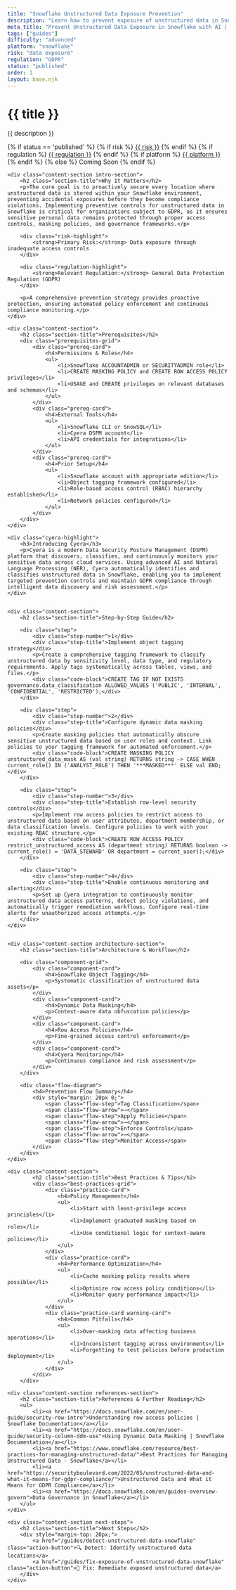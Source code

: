 ```yaml
---
title: "Snowflake Unstructured Data Exposure Prevention"
description: "Learn how to prevent exposure of unstructured data in Snowflake environments. Follow step-by-step guidance for GDPR compliance."
meta_title: "Prevent Unstructured Data Exposure in Snowflake with AI | DSPM Guide"
tags: ["guides"]
difficulty: "advanced"
platform: "snowflake"
risk: "data exposure"
regulation: "GDPR"
status: "published"
order: 1
layout: base.njk
---
```


<div class="container">
    <div class="header">
        <h1>{{ title }}</h1>
        <p>{{ description }}</p>
		<div class="component-card">
		<div class="guide-tags-container">
		    {% if status == 'published' %}
		        {% if risk %}
		        <a href="/risk/{{ risk | downcase | replace: ' ', '-' }}/" class="guide-tag risk">{{ risk }}</a>
		        {% endif %}
		        {% if regulation %}
		        <a href="/regulation/{{ regulation | downcase | replace: ' ', '-' }}/" class="guide-tag regulation">{{ regulation }}</a>
		        {% endif %}
		        {% if platform %}
		        <a href="/platforms/{{ platform | downcase | replace: ' ', '-' }}/" class="guide-tag platform">{{ platform }}</a>
		        {% endif %}
		    {% else %}
		        <span class="guide-tag coming-soon">Coming Soon</span>
		    {% endif %}
		</div>
	</div>
    </div>

    <div class="content-section intro-section">
        <h2 class="section-title">Why It Matters</h2>
        <p>The core goal is to proactively secure every location where unstructured data is stored within your Snowflake environment, preventing accidental exposures before they become compliance violations. Implementing preventive controls for unstructured data in Snowflake is critical for organizations subject to GDPR, as it ensures sensitive personal data remains protected through proper access controls, masking policies, and governance frameworks.</p>
        
        <div class="risk-highlight">
            <strong>Primary Risk:</strong> Data exposure through inadequate access controls
        </div>
        
        <div class="regulation-highlight">
            <strong>Relevant Regulation:</strong> General Data Protection Regulation (GDPR)
        </div>
        
        <p>A comprehensive prevention strategy provides proactive protection, ensuring automated policy enforcement and continuous compliance monitoring.</p>
    </div>

    <div class="content-section">
        <h2 class="section-title">Prerequisites</h2>
        <div class="prerequisites-grid">
            <div class="prereq-card">
                <h4>Permissions & Roles</h4>
                <ul>
                    <li>Snowflake ACCOUNTADMIN or SECURITYADMIN role</li>
                    <li>CREATE MASKING POLICY and CREATE ROW ACCESS POLICY privileges</li>
                    <li>USAGE and CREATE privileges on relevant databases and schemas</li>
                </ul>
            </div>
            <div class="prereq-card">
                <h4>External Tools</h4>
                <ul>
                    <li>Snowflake CLI or SnowSQL</li>
                    <li>Cyera DSPM account</li>
                    <li>API credentials for integrations</li>
                </ul>
            </div>
            <div class="prereq-card">
                <h4>Prior Setup</h4>
                <ul>
                    <li>Snowflake account with appropriate edition</li>
                    <li>Object tagging framework configured</li>
                    <li>Role-based access control (RBAC) hierarchy established</li>
                    <li>Network policies configured</li>
                </ul>
            </div>
        </div>
    </div>
	
    <div class="cyera-highlight">
        <h3>Introducing Cyera</h3>
        <p>Cyera is a modern Data Security Posture Management (DSPM) platform that discovers, classifies, and continuously monitors your sensitive data across cloud services. Using advanced AI and Natural Language Processing (NER), Cyera automatically identifies and classifies unstructured data in Snowflake, enabling you to implement targeted prevention controls and maintain GDPR compliance through intelligent data discovery and risk assessment.</p>
    </div>
	

    <div class="content-section">
        <h2 class="section-title">Step-by-Step Guide</h2>
        
        <div class="step">
            <div class="step-number">1</div>
            <div class="step-title">Implement object tagging strategy</div>
            <p>Create a comprehensive tagging framework to classify unstructured data by sensitivity level, data type, and regulatory requirements. Apply tags systematically across tables, views, and files.</p>
            <div class="code-block">CREATE TAG IF NOT EXISTS governance.data_classification ALLOWED_VALUES ('PUBLIC', 'INTERNAL', 'CONFIDENTIAL', 'RESTRICTED');</div>
        </div>

        <div class="step">
            <div class="step-number">2</div>
            <div class="step-title">Configure dynamic data masking policies</div>
            <p>Create masking policies that automatically obscure sensitive unstructured data based on user roles and context. Link policies to your tagging framework for automated enforcement.</p>
            <div class="code-block">CREATE MASKING POLICY unstructured_data_mask AS (val string) RETURNS string -> CASE WHEN current_role() IN ('ANALYST_ROLE') THEN '***MASKED***' ELSE val END;</div>
        </div>

        <div class="step">
            <div class="step-number">3</div>
            <div class="step-title">Establish row-level security controls</div>
            <p>Implement row access policies to restrict access to unstructured data based on user attributes, department membership, or data classification levels. Configure policies to work with your existing RBAC structure.</p>
            <div class="code-block">CREATE ROW ACCESS POLICY restrict_unstructured_access AS (department string) RETURNS boolean -> current_role() = 'DATA_STEWARD' OR department = current_user();</div>
        </div>

        <div class="step">
            <div class="step-number">4</div>
            <div class="step-title">Enable continuous monitoring and alerting</div>
            <p>Set up Cyera integration to continuously monitor unstructured data access patterns, detect policy violations, and automatically trigger remediation workflows. Configure real-time alerts for unauthorized access attempts.</p>
        </div>
    </div>


    <div class="content-section architecture-section">
        <h2 class="section-title">Architecture & Workflow</h2>
        
        <div class="component-grid">
            <div class="component-card">
                <h4>Snowflake Object Tagging</h4>
                <p>Systematic classification of unstructured data assets</p>
            </div>
            <div class="component-card">
                <h4>Dynamic Data Masking</h4>
                <p>Context-aware data obfuscation policies</p>
            </div>
            <div class="component-card">
                <h4>Row Access Policies</h4>
                <p>Fine-grained access control enforcement</p>
            </div>
            <div class="component-card">
                <h4>Cyera Monitoring</h4>
                <p>Continuous compliance and risk assessment</p>
            </div>
        </div>

        <div class="flow-diagram">
            <h4>Prevention Flow Summary</h4>
            <div style="margin: 20px 0;">
                <span class="flow-step">Tag Classification</span>
                <span class="flow-arrow">→</span>
                <span class="flow-step">Apply Policies</span>
                <span class="flow-arrow">→</span>
                <span class="flow-step">Enforce Controls</span>
                <span class="flow-arrow">→</span>
                <span class="flow-step">Monitor Access</span>
            </div>
        </div>
    </div>

	<div class="content-section">
	        <h2 class="section-title">Best Practices & Tips</h2>
	        <div class="best-practices-grid">
	            <div class="practice-card">
	                <h4>Policy Management</h4>
	                <ul>
	                    <li>Start with least-privilege access principles</li>
	                    <li>Implement graduated masking based on roles</li>
	                    <li>Use conditional logic for context-aware policies</li>
	                </ul>
	            </div>
	            <div class="practice-card">
	                <h4>Performance Optimization</h4>
	                <ul>
	                    <li>Cache masking policy results where possible</li>
	                    <li>Optimize row access policy conditions</li>
	                    <li>Monitor query performance impact</li>
	                </ul>
	            </div>
	            <div class="practice-card warning-card">
	                <h4>Common Pitfalls</h4>
	                <ul>
	                    <li>Over-masking data affecting business operations</li>
	                    <li>Inconsistent tagging across environments</li>
	                    <li>Forgetting to test policies before production deployment</li>
	                </ul>
	            </div>
	        </div>
	    </div>

    <div class="content-section references-section">
        <h2 class="section-title">References & Further Reading</h2>
        <ul>
            <li><a href="https://docs.snowflake.com/en/user-guide/security-row-intro">Understanding row access policies | Snowflake Documentation</a></li>
            <li><a href="https://docs.snowflake.com/en/user-guide/security-column-ddm-use">Using Dynamic Data Masking | Snowflake Documentation</a></li>
            <li><a href="https://www.snowflake.com/resource/best-practices-for-managing-unstructured-data/">Best Practices for Managing Unstructured Data - Snowflake</a></li>
            <li><a href="https://securityboulevard.com/2022/05/unstructured-data-and-what-it-means-for-gdpr-compliance/">Unstructured Data and What it Means for GDPR Compliance</a></li>
            <li><a href="https://docs.snowflake.com/en/guides-overview-govern">Data Governance in Snowflake</a></li>
        </ul>
    </div>

    <div class="content-section next-steps">
        <h2 class="section-title">Next Steps</h2>
        <div style="margin-top: 20px;">
            <a href="/guides/detect-unstructured-data-snowflake" class="action-button">🔍 Detect: Identify unstructured data locations</a>
            <a href="/guides/fix-exposure-of-unstructured-data-snowflake" class="action-button">🔧 Fix: Remediate exposed unstructured data</a>
        </div>
    </div>
</div>